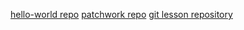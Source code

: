 [hello-world repo](https://github.com/paizsvirag/hello-world)
[patchwork repo](https://github.com/paizsvirag/patchwork)
[git lesson repository](https://github.com/paizsvirag/git-lesson-repository)